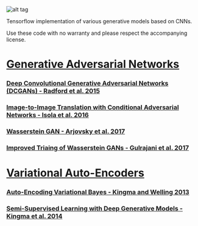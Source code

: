 ![alt tag](trained_models/VAE_MNIST/posterior_likelihood_evolution.gif)

Tensorflow implementation of various generative models based on CNNs. 

Use these code with no warranty and please respect the accompanying license.

# [**Generative Adversarial Networks**](GenerativeAdversarialNetworks)
### [**Deep Convolutional Generative Adversarial Networks (DCGANs) - Radford et al. 2015**](GenerativeAdversarialNetworks/DCGAN.ipynb)
### [**Image-to-Image Translation with Conditional Adversarial Networks - Isola et al. 2016**](GenerativeAdversarialNetworks/img2imgGAN.ipynb)
### [**Wasserstein GAN - Arjovsky et al. 2017**](GenerativeAdversarialNetworks/WGAN.py)
### [**Improved Triaing of Wasserstein GANs - Gulrajani et al. 2017**](GenerativeAdversarialNetworks/WGAN2.py)

# [**Variational Auto-Encoders**](VariationalAutoEncoders)
### [**Auto-Encoding Variational Bayes - Kingma and Welling 2013**](VariationalAutoEncoders/VAE.ipynb)
### [**Semi-Supervised Learning with Deep Generative Models - Kingma et al. 2014**](VariationalAutoEncoders/cVAE.ipynb)



